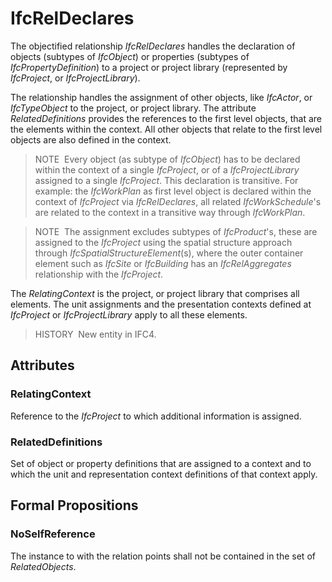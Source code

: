 # IfcRelDeclares

The objectified relationship _IfcRelDeclares_ handles the declaration of objects (subtypes of _IfcObject_) or properties (subtypes of _IfcPropertyDefinition_) to a project or project library (represented by _IfcProject_, or _IfcProjectLibrary_).

The relationship handles the assignment of other objects, like _IfcActor_, or _IfcTypeObject_ to the project, or project library. The attribute _RelatedDefinitions_ provides the references to the first level objects, that are the elements within the context. All other objects that relate to the first level objects are also defined in the context.

> NOTE&nbsp; Every object (as subtype of _IfcObject_) has to be declared within the context of a single _IfcProject_, or of a _IfcProjectLibrary_ assigned to a single _IfcProject_. This declaration is transitive. For example: the _IfcWorkPlan_ as first level object is declared within the context of _IfcProject_ via _IfcRelDeclares_, all related _IfcWorkSchedule_'s are related to the context in a transitive way through _IfcWorkPlan_.

> NOTE&nbsp; The assignment excludes subtypes of _IfcProduct_'s, these are assigned to the _IfcProject_ using the spatial structure approach through _IfcSpatialStructureElement_(s), where the outer container element such as _IfcSite_ or _IfcBuilding_ has an _IfcRelAggregates_ relationship with the _IfcProject_.

The _RelatingContext_ is the project, or project library that comprises all elements. The unit assignments and the presentation contexts defined at _IfcProject_ or _IfcProjectLibrary_ apply to all these elements.

> HISTORY&nbsp; New entity in IFC4.

## Attributes

### RelatingContext
Reference to the _IfcProject_ to which additional information is assigned.

### RelatedDefinitions
Set of object or property definitions that are assigned to a context and to which the unit and representation context definitions of that context apply.

## Formal Propositions

### NoSelfReference
The instance to with the relation points shall not be contained in the set of _RelatedObjects_.

